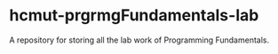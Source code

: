 # hcmut-prgrmgFundamentals-lab
A repository for storing all the lab work of Programming Fundamentals.
